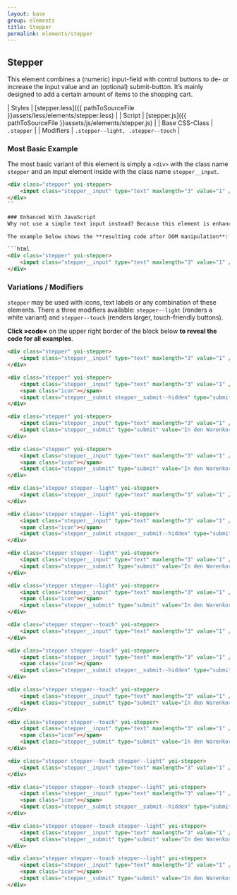 ```yaml
---
layout: base
group: elements
title: Stepper
permalink: elements/stepper
---
```


## Stepper
This element combines a (numeric) input-field with control buttons to de- or increase the input value and an (optional) submit-button. It’s mainly designed to add a certain amount of items to the shopping cart.

| Styles         | [stepper.less]({{ pathToSourceFile }}assets/less/elements/stepper.less) |
| Script         | [stepper.js]({{ pathToSourceFile }}assets/js/elements/stepper.js)       |
| Base CSS-Class | `.stepper`                                                              |
| Modifiers      | `.stepper--light, .stepper--touch`                                      |

### Most Basic Example
The most basic variant of this element is simply a `<div>` with the class name `stepper` and an input element inside with the class name `stepper__input`.

```html
<div class="stepper" yoi-stepper>
    <input class="stepper__input" type="text" maxlength="3" value="1" />
</div>
``

### Enhanced With JavaScript
Why not use a simple text input instead? Because this element is enhanced via JavaScript. The script injects control buttons (de- or increase the input value) and adds basic input validation. Try entering any non-integer into the input to see the validation in action.

The example below shows the **resulting code after DOM manipulation**:

```html
<div class="stepper" yoi-stepper>
    <input class="stepper__input" type="text" maxlength="3" value="1" />
</div>
```

### Variations / Modifiers
`stepper` may be used with icons, text labels or any combination of these elements. There a three modifiers available: `stepper--light` (renders a white variant) and `stepper--touch` (renders larger, touch-friendly buttons).

**Click »code«** on the upper right border of the block below **to reveal the code for all examples**.

```html
<div class="stepper" yoi-stepper>
    <input class="stepper__input" type="text" maxlength="3" value="1" />
</div>

<div class="stepper" yoi-stepper>
    <input class="stepper__input" type="text" maxlength="3" value="1" />
    <span class="icon"></span>
    <input class="stepper__submit stepper__submit--hidden" type="submit" value="In den Warenkorb" />
</div>

<div class="stepper" yoi-stepper>
    <input class="stepper__input" type="text" maxlength="3" value="1" />
    <input class="stepper__submit" type="submit" value="In den Warenkorb" />
</div>

<div class="stepper" yoi-stepper>
    <input class="stepper__input" type="text" maxlength="3" value="1" />
    <span class="icon"></span>
    <input class="stepper__submit" type="submit" value="In den Warenkorb" />
</div>

<div class="stepper stepper--light" yoi-stepper>
    <input class="stepper__input" type="text" maxlength="3" value="1" />
</div>

<div class="stepper stepper--light" yoi-stepper>
    <input class="stepper__input" type="text" maxlength="3" value="1" />
    <span class="icon"></span>
    <input class="stepper__submit stepper__submit--hidden" type="submit" value="In den Warenkorb" />
</div>

<div class="stepper stepper--light" yoi-stepper>
    <input class="stepper__input" type="text" maxlength="3" value="1" />
    <input class="stepper__submit" type="submit" value="In den Warenkorb" />
</div>

<div class="stepper stepper--light" yoi-stepper>
    <input class="stepper__input" type="text" maxlength="3" value="1" />
    <span class="icon"></span>
    <input class="stepper__submit" type="submit" value="In den Warenkorb" />
</div>

<div class="stepper stepper--touch" yoi-stepper>
    <input class="stepper__input" type="text" maxlength="3" value="1" />
</div>

<div class="stepper stepper--touch" yoi-stepper>
    <input class="stepper__input" type="text" maxlength="3" value="1" />
    <span class="icon"></span>
    <input class="stepper__submit stepper__submit--hidden" type="submit" value="In den Warenkorb" />
</div>

<div class="stepper stepper--touch" yoi-stepper>
    <input class="stepper__input" type="text" maxlength="3" value="1" />
    <input class="stepper__submit" type="submit" value="In den Warenkorb" />
</div>

<div class="stepper stepper--touch" yoi-stepper>
    <input class="stepper__input" type="text" maxlength="3" value="1" />
    <span class="icon"></span>
    <input class="stepper__submit" type="submit" value="In den Warenkorb" />
</div>

<div class="stepper stepper--touch stepper--light" yoi-stepper>
    <input class="stepper__input" type="text" maxlength="3" value="1" />
</div>

<div class="stepper stepper--touch stepper--light" yoi-stepper>
    <input class="stepper__input" type="text" maxlength="3" value="1" />
    <span class="icon"></span>
    <input class="stepper__submit stepper__submit--hidden" type="submit" value="In den Warenkorb" />
</div>

<div class="stepper stepper--touch stepper--light" yoi-stepper>
    <input class="stepper__input" type="text" maxlength="3" value="1" />
    <input class="stepper__submit" type="submit" value="In den Warenkorb" />
</div>

<div class="stepper stepper--touch stepper--light" yoi-stepper>
    <input class="stepper__input" type="text" maxlength="3" value="1" />
    <span class="icon"></span>
    <input class="stepper__submit" type="submit" value="In den Warenkorb" />
</div>
```